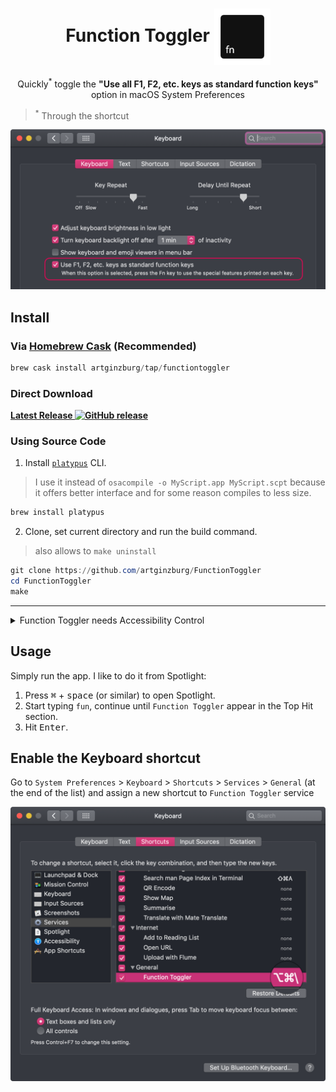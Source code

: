<h1 align="center">
   Function Toggler <img align="center" height="90" src="icon/icon.png">
</h1>

<p align="center">
   Quickly<sup>*</sup> toggle the <strong>"Use all F1, F2, etc. keys as standard function keys"</strong> option in macOS System Preferences
</p>

> <sup>*</sup> Through the shortcut

![keyboard settings](screenshots/kb-sets.png)

## Install

### Via [Homebrew Cask](//brew.sh) (Recommended)

```powershell
brew cask install artginzburg/tap/functiontoggler
```

### Direct Download

  **[Latest Release ![GitHub release](https://img.shields.io/github/release/artginzburg/functiontoggler?label=%20)](//github.com/artginzburg/FunctionToggler/releases/latest/download/FunctionToggler.zip)**

### Using Source Code

1. Install [`platypus`](https://github.com/sveinbjornt/Platypus) CLI.

> I use it instead of `osacompile -o MyScript.app MyScript.scpt` because it offers better interface and for some reason compiles to less size.

```powershell
brew install platypus
```

2. Clone, set current directory and run the build command.

> also allows to `make uninstall`

```powershell
git clone https://github.com/artginzburg/FunctionToggler
cd FunctionToggler
make
```

---

<details>
   <summary>Function Toggler needs Accessibility Control</summary>

   1. Open the app once (for it to appear in Accessibility tab)
   2. Go to `System Preferences` > `Security & Privacy` > `Privacy` > `Accessibility`
   3. `Click the lock to make changes` and tick `Function Toggler` under `Allow the apps below to control your computer`.

   ![preferences](screenshots/privacy-sets.png)
</details>

## Usage

Simply run the app.
I like to do it from Spotlight:

1. Press <kbd>⌘</kbd> + <kbd>space</kbd> (or similar) to open Spotlight.
2. Start typing `fun`, continue until `Function Toggler` appear in the Top Hit section.
3. Hit <kbd>Enter</kbd>.

## Enable the Keyboard shortcut

Go to `System Preferences` > `Keyboard` > `Shortcuts` > `Services` > `General` (at the end of the list) and assign a new shortcut to `Function Toggler` service

![keybard-shortcut](screenshots/kb-short.png)
